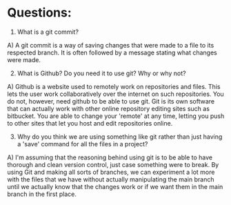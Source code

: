 # Questions:  

1. What is a git commit?  

  A) A git commit is a way of saving changes that were made to a file to its respected branch. It is often followed
     by a message stating what changes were made.  

2. What is Github? Do you need it to use git? Why or why not?  

  A) Github is a website used to remotely work on repositories and files. This lets the user work collaboratively over
     the internet on such repositories. You do not, however, need github to be able to use git. Git is its own software
     that can actually work with other online repository editing sites such as bitbucket. You are able to change your
     'remote' at any time, letting you push to other sites that let you host and edit repositories online.  

3. Why do you think we are using something like git rather than just having a 'save' command for all the files in a
   project?  

  A) I'm assuming that the reasoning behind using git is to be able to have thorough and clean version control, just
     case something were to break. By using Git and making all sorts of branches, we can experiment a lot more with
     the files that we have without actually manipulating the main branch until we actually know that the changes work
     or if we want them in the main branch in the first place.
